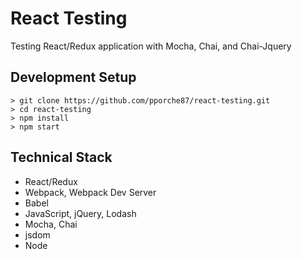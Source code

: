# React Testing

Testing React/Redux application with Mocha, Chai, and Chai-Jquery

## Development Setup 

```
> git clone https://github.com/pporche87/react-testing.git
> cd react-testing
> npm install
> npm start
```
## Technical Stack 
- React/Redux
- Webpack, Webpack Dev Server
- Babel
- JavaScript, jQuery, Lodash
- Mocha, Chai
- jsdom 
- Node 

